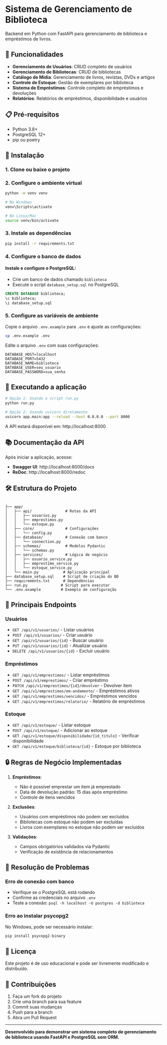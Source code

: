 # Sistema de Gerenciamento de Biblioteca

Backend em Python com FastAPI para gerenciamento de biblioteca e empréstimos de livros.

## 🚀 Funcionalidades

- **Gerenciamento de Usuários**: CRUD completo de usuários
- **Gerenciamento de Bibliotecas**: CRUD de bibliotecas
- **Catálogo de Mídia**: Gerenciamento de livros, revistas, DVDs e artigos
- **Controle de Estoque**: Gestão de exemplares por biblioteca
- **Sistema de Empréstimos**: Controle completo de empréstimos e devoluções
- **Relatórios**: Relatórios de empréstimos, disponibilidade e usuários

## 📋 Pré-requisitos

- Python 3.8+
- PostgreSQL 12+
- pip ou poetry

## 🔧 Instalação

### 1. Clone ou baixe o projeto

### 2. Configure o ambiente virtual

```bash
python -m venv venv

# No Windows
venv\Scripts\activate

# No Linux/Mac
source venv/bin/activate
```

### 3. Instale as dependências

```bash
pip install -r requirements.txt
```

### 4. Configure o banco de dados

#### Instale e configure o PostgreSQL:
- Crie um banco de dados chamado `biblioteca`
- Execute o script `database_setup.sql` no PostgreSQL

```sql
CREATE DATABASE biblioteca;
\c biblioteca;
\i database_setup.sql
```

### 5. Configure as variáveis de ambiente

Copie o arquivo `.env.example` para `.env` e ajuste as configurações:

```bash
cp .env.example .env
```

Edite o arquivo `.env` com suas configurações:

```env
DATABASE_HOST=localhost
DATABASE_PORT=5432
DATABASE_NAME=biblioteca
DATABASE_USER=seu_usuario
DATABASE_PASSWORD=sua_senha
```

## 🚀 Executando a aplicação

```bash
# Opção 1: Usando o script run.py
python run.py

# Opção 2: Usando uvicorn diretamente
uvicorn app.main:app --reload --host 0.0.0.0 --port 8000
```

A API estará disponível em: http://localhost:8000

## 📚 Documentação da API

Após iniciar a aplicação, acesse:

- **Swagger UI**: http://localhost:8000/docs
- **ReDoc**: http://localhost:8000/redoc

## 🛠 Estrutura do Projeto

```

├── app/
│   ├── api/               # Rotas da API
│   │   ├── usuarios.py
│   │   ├── emprestimos.py
│   │   └── estoque.py
│   ├── core/              # Configurações
│   │   └── config.py
│   ├── database/          # Conexão com banco
│   │   └── connection.py
│   ├── schemas/           # Modelos Pydantic
│   │   └── schemas.py
│   ├── services/          # Lógica de negócio
│   │   ├── usuario_service.py
│   │   ├── emprestimo_service.py
│   │   └── estoque_service.py
│   └── main.py           # Aplicação principal
├── database_setup.sql    # Script de criação do BD
├── requirements.txt      # Dependências
├── run.py               # Script para executar
└── .env.example         # Exemplo de configuração
```

## 📖 Principais Endpoints

### Usuários
- `GET /api/v1/usuarios/` - Listar usuários
- `POST /api/v1/usuarios/` - Criar usuário
- `GET /api/v1/usuarios/{id}` - Buscar usuário
- `PUT /api/v1/usuarios/{id}` - Atualizar usuário
- `DELETE /api/v1/usuarios/{id}` - Excluir usuário

### Empréstimos
- `GET /api/v1/emprestimos/` - Listar empréstimos
- `POST /api/v1/emprestimos/` - Criar empréstimo
- `PATCH /api/v1/emprestimos/{id}/devolver` - Devolver item
- `GET /api/v1/emprestimos/em-andamento/` - Empréstimos ativos
- `GET /api/v1/emprestimos/vencidos/` - Empréstimos vencidos
- `GET /api/v1/emprestimos/relatorio/` - Relatório de empréstimos

### Estoque
- `GET /api/v1/estoque/` - Listar estoque
- `POST /api/v1/estoque/` - Adicionar ao estoque
- `GET /api/v1/estoque/disponibilidade/{id_titulo}` - Verificar disponibilidade
- `GET /api/v1/estoque/biblioteca/{id}` - Estoque por biblioteca

## 🔒 Regras de Negócio Implementadas

1. **Empréstimos**:
   - Não é possível emprestar um item já emprestado
   - Data de devolução padrão: 15 dias após empréstimo
   - Controle de itens vencidos

2. **Exclusões**:
   - Usuários com empréstimos não podem ser excluídos
   - Bibliotecas com estoque não podem ser excluídas
   - Livros com exemplares no estoque não podem ser excluídos

3. **Validações**:
   - Campos obrigatórios validados via Pydantic
   - Verificação de existência de relacionamentos

## 🐛 Resolução de Problemas

### Erro de conexão com banco
- Verifique se o PostgreSQL está rodando
- Confirme as credenciais no arquivo `.env`
- Teste a conexão: `psql -h localhost -U postgres -d biblioteca`

### Erro ao instalar psycopg2
No Windows, pode ser necessário instalar:
```bash
pip install psycopg2-binary
```

## 📄 Licença

Este projeto é de uso educacional e pode ser livremente modificado e distribuído.

## 🤝 Contribuições

1. Faça um fork do projeto
2. Crie uma branch para sua feature
3. Commit suas mudanças
4. Push para a branch
5. Abra um Pull Request

---

**Desenvolvido para demonstrar um sistema completo de gerenciamento de biblioteca usando FastAPI e PostgreSQL sem ORM.**
